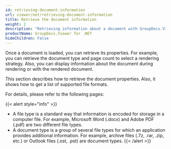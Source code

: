 ```yaml
---
id: retrieving-document-information
url: viewer/net/retrieving-document-information
title: Retrieve the document information
weight: 2
description: "Retrieving information about a document with GroupDocs.Viewer for .NET"
productName: GroupDocs.Viewer for .NET
hideChildren: False
---
```

Once a document is loaded, you can retrieve its properties. For example, you can retrieve the document type and page count to select a rendering strategy. Also, you can display information about the document during rendering or with the rendered document.

This section describes how to retrieve the document properties. Also, it shows how to get a list of supported file formats.

For details, please refer to the following pages:

{{< alert style="info" >}}
* A file type is a standard way that information is encoded for storage in a computer file. For example, Microsoft Word (.docx) and Adobe PDF (.pdf) are two different file types.
* A document type is a group of several file types for which an application provides additional information. For example, archive files (.7z, .rar, .zip, etc.) or Outlook files (.ost, .pst) are document types.
{{< /alert >}}
